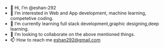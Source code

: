 - 👋 Hi, I’m @eshan-292
- 👀 I’m interested in Web and App development, machine learning, competetive coding.
- 🌱 I’m currently learning full stack development,graphic designing,deep learning.
- 💞️ I’m looking to collaborate on the above mentioned things.
- 📫 How to reach me eshan292@gmail.com

<!---
eshan-292/eshan-292 is a ✨ special ✨ repository because its `README.md` (this file) appears on your GitHub profile.
You can click the Preview link to take a look at your changes.
--->

